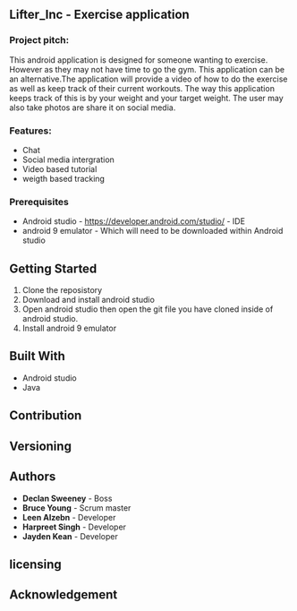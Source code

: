 ## Lifter_Inc - Exercise application
### Project pitch:
This android application is designed for someone wanting to exercise. However as they may not have time to go the gym. This application can be an alternative.The application will provide a video of how to do the exercise as well as keep track of their current workouts. The way this application keeps track of this is by your weight and your target weight. The user may also take photos are share it on social media. 

### Features:
* Chat
* Social media intergration
* Video based tutorial
* weigth based tracking

### Prerequisites
* Android studio - https://developer.android.com/studio/ - IDE
* android 9 emulator - Which will need to be downloaded within Android studio

## Getting Started 
1. Clone the reposistory
2. Download and install android studio
3. Open android studio then open the git file you have cloned inside of android studio.
4. Install android 9 emulator

## Built With
* Android studio 
* Java 

## Contribution

## Versioning

## Authors
* **Declan Sweeney** - Boss
* **Bruce Young** - Scrum master
* **Leen Alzebn** - Developer
* **Harpreet Singh** - Developer
* **Jayden Kean** - Developer

## licensing 


## Acknowledgement
